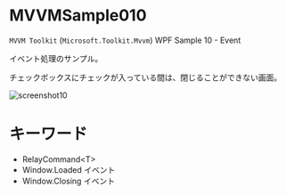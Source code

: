 # MVVMSample010
`MVVM Toolkit` (`Microsoft.Toolkit.Mvvm`) WPF Sample 10 - Event

イベント処理のサンプル。

チェックボックスにチェックが入っている間は、閉じることができない画面。

![screenshot10](https://user-images.githubusercontent.com/81235941/118587067-df2bb500-b7d6-11eb-8103-a959f46da485.png)

# キーワード

* RelayCommand&lt;T&gt;
* Window.Loaded イベント
* Window.Closing イベント
